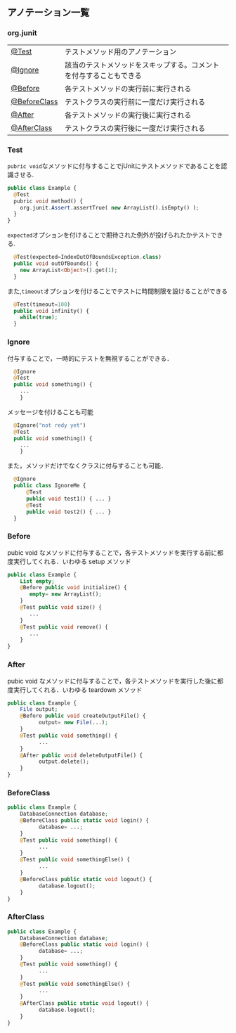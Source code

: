 ## アノテーション一覧

### org.junit
|||
|-----|------|
|[@Test]()|テストメソッド用のアノテーション|
|[@Ignore]()|該当のテストメソッドをスキップする。コメントを付与することもできる|
|[@Before]()|各テストメソッドの実行前に実行される|
|[@BeforeClass]()|テストクラスの実行前に一度だけ実行される|
|[@After]()|各テストメソッドの実行後に実行される|
|[@AfterClass]()|テストクラスの実行後に一度だけ実行される|

### Test

`pubric void`なメソッドに付与することでjUnitにテストメソッドであることを認識させる.  
```php
public class Example {
  @Test
  pubric void method() {
    org.junit.Assert.assertTrue( new ArrayList().isEmpty() );
  }
}  
```
`expected`オプションを付けることで期待された例外が投げられたかテストできる.
```php
  @Test(expected=IndexOutOfBoundsException.class)
  public void outOfBounds() {
    new ArrayList<Object>().get(1);
  }
```
また,`timeout`オプションを付けることでテストに時間制限を設けることができる
```php
  @Test(timeout=100)
  public void infinity() {
    while(true);
  }
```

### Ignore

付与することで，一時的にテストを無視することができる．
```php
  @Ignore
  @Test
  public void something() {
    ...
    }
```

メッセージを付けることも可能
```php
  @Ignore("not redy yet")
  @Test
  public void something() {
    ...
    }
```
また，メソッドだけでなくクラスに付与することも可能．
```php
  @Ignore
  public class IgnoreMe {
      @Test
      public void test1() { ... }
      @Test
      public void test2() { ... }
  }

```
### Before
pubic void なメソッドに付与することで，各テストメソッドを実行する前に都度実行してくれる．いわゆる setup メソッド
```php
public class Example {
    List empty;
    @Before public void initialize() {
       empty= new ArrayList();
    }
    @Test public void size() {
       ...
    }
    @Test public void remove() {
       ...
    }
}
```
### After
pubic void なメソッドに付与することで，各テストメソッドを実行した後に都度実行してくれる．いわゆる teardown メソッド
```php
public class Example {
    File output;
    @Before public void createOutputFile() {
          output= new File(...);
    }
    @Test public void something() {
          ...
    }
    @After public void deleteOutputFile() {
          output.delete();
    }
}
```
### BeforeClass
```php
public class Example {
    DatabaseConnection database;
    @BeforeClass public static void login() {
          database= ...;
    }
    @Test public void something() {
          ...
    }
    @Test public void somethingElse() {
          ...
    }
    @BeforeClass public static void logout() {
          database.logout();
    }
}
```
### AfterClass
```php
public class Example {
    DatabaseConnection database;
    @BeforeClass public static void login() {
          database= ...;
    }
    @Test public void something() {
          ...
    }
    @Test public void somethingElse() {
          ...
    }
    @AfterClass public static void logout() {
          database.logout();
    }
}
```
